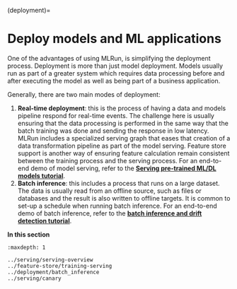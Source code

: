 (deployment)=

# Deploy models and ML applications

One of the advantages of using MLRun, is simplifying the deployment process. Deployment is more than just model
deployment. Models usually run as part of a greater system which requires data processing before and after
executing the model as well as being part of a business application.

Generally, there are two main modes of deployment:

1. **Real-time deployment**: this is the process of having a data and models pipeline respond for real-time events.
   The challenge here is usually ensuring that the data processing is performed in the same way that the batch
   training was done and sending the response in low latency. MLRun includes a specialized serving graph that
   eases that creation of a data transformation pipeline as part of the model serving. Feature store support
   is another way of ensuring feature calculation remain consistent between the training process and the serving
   process. For an end-to-end demo of model serving, refer to the
  [**Serving pre-trained ML/DL models tutorial**](../tutorial/03-model-serving.html).
2. **Batch inference**: this includes a process that runs on a large dataset. The data is usually read from
  an offline source, such as files or databases and the result is also written to offline targets. It is common
  to set-up a schedule when running batch inference. For an end-to-end demo of batch inference, refer to the
  [**batch inference and drift detection tutorial**](../tutorial/07-batch-infer.html).

**In this section**

```{toctree}
:maxdepth: 1

../serving/serving-overview
../feature-store/training-serving
../deployment/batch_inference
../serving/canary
```
